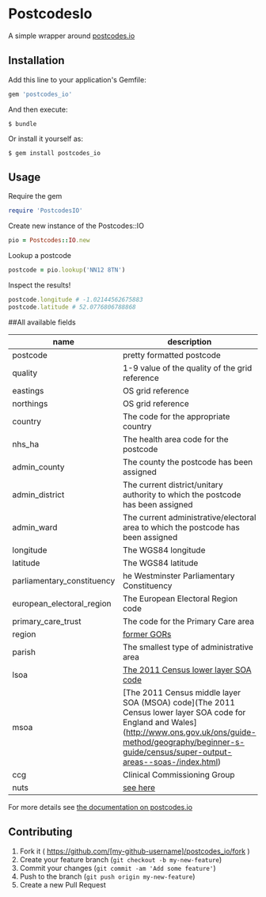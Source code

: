 # PostcodesIo

A simple wrapper around [postcodes.io](http://postcodes.io/)

## Installation

Add this line to your application's Gemfile:

```ruby
gem 'postcodes_io'
```

And then execute:

    $ bundle

Or install it yourself as:

    $ gem install postcodes_io

## Usage

Require the gem

```ruby
require 'PostcodesIO'
```

Create new instance of the Postcodes::IO

```ruby
pio = Postcodes::IO.new
```

Lookup a postcode
```ruby
postcode = pio.lookup('NN12 8TN')
```

Inspect the results!
```ruby
postcode.longitude # -1.02144562675883
postcode.latitude # 52.0776806788868
```

##All available fields

|name|description|
|----|-----------|
|postcode| pretty formatted postcode|
|quality| 1-9 value of the quality of the grid reference |
|eastings| OS grid reference |
|northings | OS grid reference |
|country | The code for the appropriate country|
|nhs_ha | The health area code for the postcode |
|admin_county | The county the postcode has been assigned |
|admin_district| The current district/unitary authority to which the postcode has been assigned |
|admin_ward| The current administrative/electoral area to which the postcode has been assigned |
|longitude| The WGS84 longitude |
|latitude| The WGS84 latitude |
|parliamentary_constituency| he Westminster Parliamentary Constituency|
|european_electoral_region| The European Electoral Region code|
|primary_care_trust| The code for the Primary Care area |
|region| [former GORs](http://www.ons.gov.uk/ons/guide-method/geography/beginner-s-guide/administrative/england/government-office-regions/index.html)|
|parish| The smallest type of administrative area|
|lsoa| [The 2011 Census lower layer SOA code](http://www.ons.gov.uk/ons/guide-method/geography/beginner-s-guide/census/super-output-areas--soas-/index.html)|
|msoa| [The 2011 Census middle layer SOA (MSOA) code](The 2011 Census lower layer SOA code for England and Wales](http://www.ons.gov.uk/ons/guide-method/geography/beginner-s-guide/census/super-output-areas--soas-/index.html)|
|ccg| Clinical Commissioning Group |
|nuts| [see here](http://en.wikipedia.org/wiki/Nomenclature_of_Territorial_Units_for_Statistics)|

For more details see [the documentation on postcodes.io](http://postcodes.io/docs)
## Contributing

1. Fork it ( https://github.com/[my-github-username]/postcodes_io/fork )
2. Create your feature branch (`git checkout -b my-new-feature`)
3. Commit your changes (`git commit -am 'Add some feature'`)
4. Push to the branch (`git push origin my-new-feature`)
5. Create a new Pull Request
